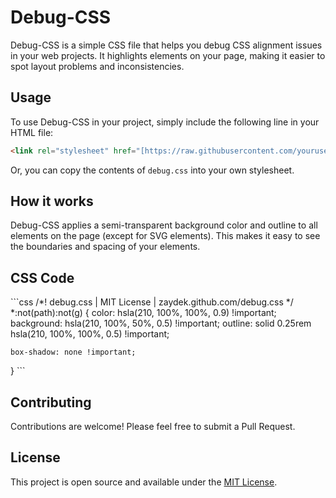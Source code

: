 # Debug-CSS

Debug-CSS is a simple CSS file that helps you debug CSS alignment issues in your web projects. It highlights elements on your page, making it easier to spot layout problems and inconsistencies.

## Usage

To use Debug-CSS in your project, simply include the following line in your HTML file:

```html
<link rel="stylesheet" href="[https://raw.githubusercontent.com/yourusername/Debug-CSS/main/debug.css](https://github.com/GoliathReaper/Debug-CSS/raw/refs/heads/main/debug.css)">
```

Or, you can copy the contents of `debug.css` into your own stylesheet.

## How it works

Debug-CSS applies a semi-transparent background color and outline to all elements on the page (except for SVG elements). This makes it easy to see the boundaries and spacing of your elements.

## CSS Code

\`\`\`css
/*! debug.css | MIT License | zaydek.github.com/debug.css */
*:not(path):not(g) {
    color:                    hsla(210, 100%, 100%, 0.9) !important;
    background:               hsla(210, 100%,  50%, 0.5) !important;
    outline:    solid 0.25rem hsla(210, 100%, 100%, 0.5) !important;

    box-shadow: none !important;
}
\`\`\`

## Contributing

Contributions are welcome! Please feel free to submit a Pull Request.

## License

This project is open source and available under the [MIT License](LICENSE).

